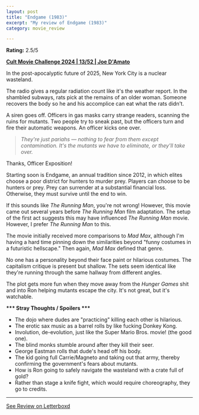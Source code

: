 ```yaml
---
layout: post
title: "Endgame (1983)"
excerpt: "My review of Endgame (1983)"
category: movie_review

---
```


**Rating:** 2.5/5

<b><a href="https://boxd.it/rIGbC/detail">Cult Movie Challenge 2024 | 13/52 | Joe D'Amato</a></b>

In the post-apocalyptic future of 2025, New York City is a nuclear wasteland.

The radio gives a regular radiation count like it's the weather report. In the shambled subways, rats pick at the remains of an older woman. Someone recovers the body so he and his accomplice can eat what the rats didn't.

A siren goes off. Officers in gas masks carry strange readers, scanning the ruins for mutants. Two people try to sneak past, but the officers turn and fire their automatic weapons. An officer kicks one over.

<blockquote><i>They're just pariahs — nothing to fear from them except contamination. It's the mutants we have to eliminate, or they'll take over.</i></blockquote>

Thanks, Officer Exposition!

Starting soon is Endgame, an annual tradition since 2012, in which elites choose a poor district for hunters to murder prey. Players can choose to be hunters or prey. Prey can surrender at a substantial financial loss. Otherwise, they must survive until the end to win.

If this sounds like <i>The Running Man</i>, you're not wrong! However, this movie came out several years before <i>The Running Man</i> film adaptation. The setup of the first act suggests this may have influenced <i>The Running Man</i> movie. However, I prefer <i>The Running Man</i> to this. 

The movie initially received more comparisons to <i>Mad Max</i>, although I'm having a hard time pinning down the similarities beyond "funny costumes in a futuristic hellscape." Then again, <i>Mad Max</i> defined that genre.

No one has a personality beyond their face paint or hilarious costumes. The capitalism critique is present but shallow. The sets seem identical like they're running through the same hallway from different angles.

The plot gets more fun when they move away from the <i>Hunger Games</i> shit and into Ron helping mutants escape the city. It's not great, but it's watchable.


<b>*** Stray Thoughts / Spoilers ***</b>
* The dojo where dudes are "practicing" killing each other is hilarious.
* The erotic sax music as a barrel rolls by like fucking Donkey Kong.
* Involution, de-evolution, just like the Super Mario Bros. movie! (the good one).
* The blind monks stumble around after they kill their seer.
* George Eastman rolls that dude's head off his body.
* The kid going full Carrie/Magneto and taking out that army, thereby confirming the government's fears about mutants.
* How is Ron going to safely navigate the wasteland with a crate full of gold?
* Rather than stage a knife fight, which would require choreography, they go to credits.

<hr>

[See Review on Letterboxd](https://boxd.it/69ecXV)
